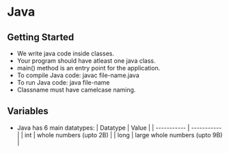 # Java

## Getting Started
- We write java code inside classes.
- Your program should have atleast one java class.
- main() method is an entry point for the application.
- To compile Java code: javac file-name.java
- To run Java code: java file-name
- Classname must have camelcase naming.

## Variables
- Java has 6 main datatypes:
| Datatype | Value |
| ----------- | ----------- |
| int | whole numbers (upto 2B) |
| long | large whole numbers (upto 9B) |
  

